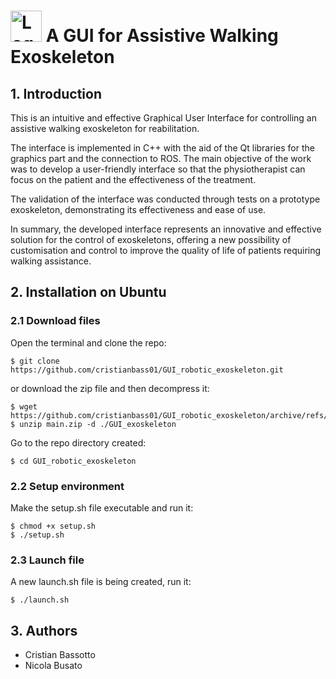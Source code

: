 # <img src="https://github.com/cristianbass01/GUI_robotic_exoskeleton/assets/72708597/bb79ef7b-30f0-4e3a-9ffb-870d1a9cd80b" alt="Logo" width="50" height="50"> A GUI for Assistive Walking Exoskeleton
## 1. Introduction
This is an intuitive and effective Graphical User Interface for controlling an assistive walking exoskeleton for reabilitation. 

The interface is implemented in C++ with the aid of the Qt libraries for the graphics part and the connection to ROS. The main objective of the work was to develop a user-friendly interface so that the physiotherapist can focus on the patient and the effectiveness of the treatment. 

The validation of the interface was conducted through tests on a prototype exoskeleton, demonstrating its effectiveness and ease of use. 

In summary, the developed interface represents an innovative and effective solution for the control of exoskeletons, offering a new possibility of customisation and control to improve the quality of life of patients requiring walking assistance.


## 2. Installation on Ubuntu
### 2.1 Download files
Open the terminal and clone the repo:
```
$ git clone https://github.com/cristianbass01/GUI_robotic_exoskeleton.git
```
or download the zip file and then decompress it:

```
$ wget https://github.com/cristianbass01/GUI_robotic_exoskeleton/archive/refs/heads/main.zip
$ unzip main.zip -d ./GUI_exoskeleton
```
Go to the repo directory created:
```
$ cd GUI_robotic_exoskeleton 
```
  
### 2.2 Setup environment
Make the setup.sh file executable and run it:
```
$ chmod +x setup.sh
$ ./setup.sh
```
### 2.3 Launch file  
A new launch.sh file is being created, run it:
```
$ ./launch.sh
```

## 3. Authors
- Cristian Bassotto
- Nicola Busato
